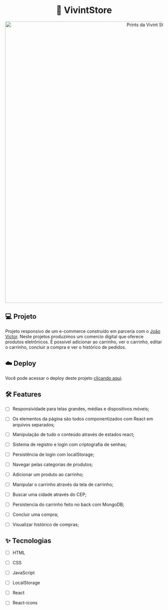 <h1 align="center">
 🛒 VivintStore
</h1>

<p align="center">

 <img src="https://i.ibb.co/Bnc3zXW/vivint-store-mock.png" alt="Prints da Vivint Store" width="900px"/>
</p>


## 💻 Projeto
Projeto responsivo de um e-commerce construído em parceria com o [João Victor](https://github.com/Offjhonjhon/). Neste projetos produzimos um comercio digital que oferece produtos eletrônicos. É possível adicionar ao carrinho, ver o carrinho, editar o carrinho, concluir a compra e ver o histórico de pedidos.

## ☁️ Deploy

Você pode acessar o deploy deste projeto [clicando aqui](https://vivint-store.vercel.app/).


## :hammer_and_wrench: Features 

-   [ ] Responsividade para telas grandes, médias e dispositivos móveis;
-   [ ] Os elementos da página são todos componentizados com React em arquivos separados;
-   [ ] Manipulação de tudo o conteúdo através de estados react;
-   [ ] Sistema de registro e login com criptografia de senhas;
-   [ ] Persistência de login com localStorage;
-   [ ] Navegar pelas categorias de produtos;
-   [ ] Adicionar um produto ao carrinho;
-   [ ] Manipular o carrinho através da tela de carrinho;
-   [ ] Buscar uma cidade através do CEP;
-   [ ] Persistencia do carrinho feito no back com MongoDB;
-   [ ] Concluir uma compra;
-   [ ] Visualizar histórico de compras;


## ✨ Tecnologias

-   [ ] HTML
-   [ ] CSS
-   [ ] JavaScript
-   [ ] LocalStorage
-   [ ] React
-   [ ] React-icons


<br />
